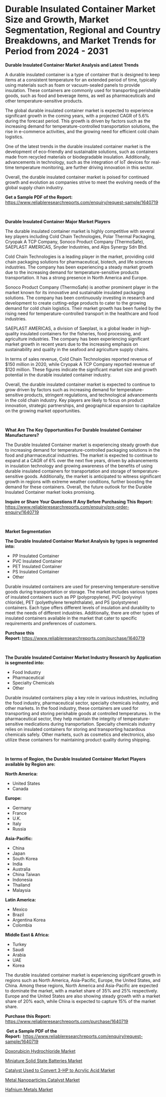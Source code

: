 <p><h1>Durable Insulated Container Market Size and Growth, Market Segmentation, Regional and Country Breakdowns, and Market Trends for Period from 2024 -  2031</h1></p><p><strong>Durable Insulated Container Market Analysis and Latest Trends</strong></p>
<p><p>A durable insulated container is a type of container that is designed to keep items at a consistent temperature for an extended period of time, typically using materials such as foam or vacuum-sealed panels to provide insulation. These containers are commonly used for transporting perishable goods, such as food and beverage items, as well as pharmaceuticals and other temperature-sensitive products.</p><p>The global durable insulated container market is expected to experience significant growth in the coming years, with a projected CAGR of 5.6% during the forecast period. This growth is driven by factors such as the increasing demand for temperature-controlled transportation solutions, the rise in e-commerce activities, and the growing need for efficient cold chain logistics.</p><p>One of the latest trends in the durable insulated container market is the development of eco-friendly and sustainable solutions, such as containers made from recycled materials or biodegradable insulation. Additionally, advancements in technology, such as the integration of IoT devices for real-time temperature monitoring, are further driving innovation in this sector.</p><p>Overall, the durable insulated container market is poised for continued growth and evolution as companies strive to meet the evolving needs of the global supply chain industry.</p></p>
<p><strong>Get a Sample PDF of the Report:&nbsp;</strong> <a href="https://www.reliableresearchreports.com/enquiry/request-sample/1640719">https://www.reliableresearchreports.com/enquiry/request-sample/1640719</a></p>
<p>&nbsp;</p>
<p><strong>Durable Insulated Container Major Market Players</strong></p>
<p><p>The durable insulated container market is highly competitive with several key players including Cold Chain Technologies, Polar Thermal Packaging, Cryopak A TCP Company, Sonoco Product Company (ThermoSafe), SAEPLAST AMERICAS, Snyder Industries, and Alps Synergy Sdn Bhd.</p><p>Cold Chain Technologies is a leading player in the market, providing cold chain packaging solutions for pharmaceutical, biotech, and life sciences industries. The company has been experiencing a steady market growth due to the increasing demand for temperature-sensitive products transportation. It has a strong presence in North America and Europe.</p><p>Sonoco Product Company (ThermoSafe) is another prominent player in the market known for its innovative and sustainable insulated packaging solutions. The company has been continuously investing in research and development to create cutting-edge products to cater to the growing demand for cold chain logistics. Their market growth has been fueled by the rising need for temperature-controlled transport in the healthcare and food industries.</p><p>SAEPLAST AMERICAS, a division of Saeplast, is a global leader in high-quality insulated containers for the fisheries, food processing, and agriculture industries. The company has been experiencing significant market growth in recent years due to the increasing emphasis on sustainability and quality in the seafood and agriculture supply chains.</p><p>In terms of sales revenue, Cold Chain Technologies reported revenue of $150 million in 2020, while Cryopak A TCP Company reported revenue of $120 million. These figures indicate the significant market size and growth potential in the durable insulated container industry.</p><p>Overall, the durable insulated container market is expected to continue to grow driven by factors such as increasing demand for temperature-sensitive products, stringent regulations, and technological advancements in the cold chain industry. Key players are likely to focus on product innovation, strategic partnerships, and geographical expansion to capitalize on the growing market opportunities.</p></p>
<p>&nbsp;</p>
<p><strong>What Are The Key Opportunities For Durable Insulated Container Manufacturers?</strong></p>
<p><p>The Durable Insulated Container market is experiencing steady growth due to increasing demand for temperature-controlled packaging solutions in the food and pharmaceutical industries. The market is expected to continue to expand at a CAGR of 6% over the next five years, driven by advancements in insulation technology and growing awareness of the benefits of using durable insulated containers for transportation and storage of temperature-sensitive goods. Additionally, the market is anticipated to witness significant growth in regions with extreme weather conditions, further boosting the demand for these containers. Overall, the future outlook for the Durable Insulated Container market looks promising.</p></p>
<p><strong>Inquire or Share Your Questions If Any Before Purchasing This Report:</strong> <a href="https://www.reliableresearchreports.com/enquiry/pre-order-enquiry/1640719">https://www.reliableresearchreports.com/enquiry/pre-order-enquiry/1640719</a></p>
<p>&nbsp;</p>
<p><strong>Market Segmentation</strong></p>
<p><strong>The Durable Insulated Container Market Analysis by types is segmented into:</strong></p>
<p><ul><li>PP Insulated Container</li><li>PVC Insulated Container</li><li>PET Insulated Container</li><li>PS Insulated Container</li><li>Other</li></ul></p>
<p><p>Durable insulated containers are used for preserving temperature-sensitive goods during transportation or storage. The market includes various types of insulated containers such as PP (polypropylene), PVC (polyvinyl chloride), PET (polyethylene terephthalate), and PS (polystyrene) containers. Each type offers different levels of insulation and durability to meet the needs of different industries. Additionally, there are other types of insulated containers available in the market that cater to specific requirements and preferences of customers.</p></p>
<p><strong>Purchase this Report:&nbsp;</strong><a href="https://www.reliableresearchreports.com/purchase/1640719">https://www.reliableresearchreports.com/purchase/1640719</a></p>
<p>&nbsp;</p>
<p><strong>The Durable Insulated Container Market Industry Research by Application is segmented into:</strong></p>
<p><ul><li>Food Industry</li><li>Pharmaceutical</li><li>Specialty Chemicals</li><li>Other</li></ul></p>
<p><p>Durable insulated containers play a key role in various industries, including the food industry, pharmaceutical sector, specialty chemicals industry, and other markets. In the food industry, these containers are used for transporting and storing perishable goods at controlled temperatures. In the pharmaceutical sector, they help maintain the integrity of temperature-sensitive medications during transportation. Specialty chemicals industry relies on insulated containers for storing and transporting hazardous chemicals safely. Other markets, such as cosmetics and electronics, also utilize these containers for maintaining product quality during shipping.</p></p>
<p>&nbsp;</p>
<p><strong>In terms of Region, the Durable Insulated Container Market Players available by Region are:</strong></p>
<p>
    <p> <strong> North America: </strong>
        <ul>
            <li>United States</li>
            <li>Canada</li>
        </ul>
        </p> 
    <p> <strong> Europe: </strong>
        <ul>
            <li>Germany</li>
            <li>France</li>
            <li>U.K.</li>
            <li>Italy</li>
            <li>Russia</li>
        </ul>
        </p> 
    <p> <strong> Asia-Pacific: </strong>
        <ul>
            <li>China</li>
            <li>Japan</li>
            <li>South Korea</li>
            <li>India</li>
            <li>Australia</li>
            <li>China Taiwan</li>
            <li>Indonesia</li>
            <li>Thailand</li>
            <li>Malaysia</li>
        </ul>
        </p> 
    <p> <strong> Latin America: </strong>
        <ul>
            <li>Mexico</li>
            <li>Brazil</li>
            <li>Argentina Korea</li>
            <li>Colombia</li>
        </ul>
        </p> 
    <p> <strong> Middle East & Africa: </strong>
        <ul>
            <li>Turkey</li>
            <li>Saudi</li>
            <li>Arabia</li>
            <li>UAE</li>
            <li>Korea</li>
        </ul>
    </p>
    </p>
<p><p>The durable insulated container market is experiencing significant growth in regions such as North America, Asia-Pacific, Europe, the United States, and China. Among these regions, North America and Asia-Pacific are expected to dominate the market, with a market share of 35% and 25% respectively. Europe and the United States are also showing steady growth with a market share of 20% each, while China is expected to capture 15% of the market share.</p></p>
<p><strong>Purchase this Report: </strong><a href="https://www.reliableresearchreports.com/purchase/1640719">https://www.reliableresearchreports.com/purchase/1640719</a></p>
<p>&nbsp;<strong>Get a Sample PDF of the Report:&nbsp;&nbsp;</strong><a href="https://www.reliableresearchreports.com/enquiry/request-sample/1640719">https://www.reliableresearchreports.com/enquiry/request-sample/1640719</a></p>
<p><strong></strong></p>
<p><p><a href="https://issuu.com/reportprime-2/docs/doxorubicin-hydrochloride-market-size-2030.pptx">Doxorubicin Hydrochloride Market</a></p><p><a href="https://issuu.com/reportprime-2/docs/miniature-solid-state-batteries-market-size-2030.p">Miniature Solid State Batteries Market</a></p><p><a href="https://github.com/khansimonweber1lqujlwoz15d/Market-Research-Report-List-1/blob/main/catalyst-used-to-convert-3-hp-to-acrylic-acid-market.md">Catalyst Used to Convert 3-HP to Acrylic Acid Market</a></p><p><a href="https://github.com/lababdou/Market-Research-Report-List-1/blob/main/metal-nanoparticles-catalyst-market.md">Metal Nanoparticles Catalyst Market</a></p><p><a href="https://github.com/derrinmiltonellis35gcl/Market-Research-Report-List-1/blob/main/hafnium-metals-market.md">Hafnium Metals Market</a></p></p>